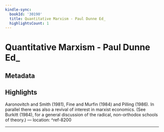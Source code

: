 ```yaml
---
kindle-sync:
  bookId: '30190'
  title: Quantitative Marxism - Paul Dunne Ed_
  highlightsCount: 1
---
```

# Quantitative Marxism - Paul Dunne Ed_
## Metadata


## Highlights
Aaronovitch and Smith (1981), Fine and Murfin (1984) and Pilling (1986). In parallel there was also a revival of interest in marxist economics. (See Burkitt (1984), for a general discussion of the radical, non-orthodox schools of theory.) — location: []() ^ref-8200

---
